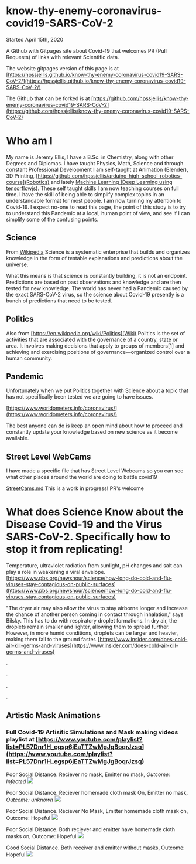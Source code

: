 # know-thy-enemy-coronavirus-covid19-SARS-CoV-2

Started April 15th, 2020

A Github with Gitpages site about Covid-19 that welcomes PR (Pull Requests) of links with relevant Scientific data.

The website gitpages version of this page is at [https://hpssjellis.github.io/know-thy-enemy-coronavirus-covid19-SARS-CoV-2/](https://hpssjellis.github.io/know-thy-enemy-coronavirus-covid19-SARS-CoV-2/)

The Github that can be forked is at [https://github.com/hpssjellis/know-thy-enemy-coronavirus-covid19-SARS-CoV-2](https://github.com/hpssjellis/know-thy-enemy-coronavirus-covid19-SARS-CoV-2)


# Who am I

My name is Jeremy Ellis, I have a B.Sc. in Chemistry, along with other Degrees and Diplomas. I have taught Physics, Math, Science and through constant Professional Development I am self-taught at Animation (Blender), 3D Printing, [https://github.com/hpssjellis/arduino-high-school-robotics-course](Robotics) and lately [Machine Learning (Deep Learning using tensorflowjs)](http://rocksetta.com/tensorflowjs). These self taught skills I am now teaching courses on full time. I have the skill of being able to simplify complex topics in an understandable format for most people. I am now turning my attention to Covid-19. I expect no-one to read this page, the point of this study is to try to understand this Pandemic at a local, human point of view, and see if I can simplify some of the confusing points.

## Science

From [Wikipedia](https://en.wikipedia.org/wiki/Science) Science is a systematic enterprise that builds and organizes knowledge in the form of testable explanations and predictions about the universe.

What this means is that science is constantly building, it is not an endpoint. Predictions are based on past observations and knowledge and are then tested for new knowledge. The world has never had a Pandemic caused by the exact SARS-CoV-2 virus, so the science about Covid-19 presently is a bunch of predictions that need to be tested. 

## Politics

Also from [https://en.wikipedia.org/wiki/Politics](Wiki) Politics is the set of activities that are associated with the governance of a country, state or area. It involves making decisions that apply to groups of members[1] and achieving and exercising positions of governance—organized control over a human community.


## Pandemic

Unfortunately when we put Politics together with Science about a topic that has not specifically been tested we are going to have issues.

[https://www.worldometers.info/coronavirus/](https://www.worldometers.info/coronavirus/)


The best anyone can do is keep an open mind about how to proceed and constantly update your knowledge based on new science as it become available.

## Street Level WebCams

I have made a specific file that has Street Level Webcams so you can see what other places around the world are doing to battle covid19

[StreetCams.md](StreetCams.md)  This is a work in progress! PR's welcome


# What does Science Know about the Disease Covid-19 and the Virus SARS-CoV-2. Specifically how to stop it from replicating!

Temperature, ultraviolet radiation from sunlight, pH changes and salt can play a role in weakening a viral envelope. [https://www.pbs.org/newshour/science/how-long-do-cold-and-flu-viruses-stay-contagious-on-public-surfaces](https://www.pbs.org/newshour/science/how-long-do-cold-and-flu-viruses-stay-contagious-on-public-surfaces)


"The dryer air may also allow the virus to stay airborne longer and increase the chance of another person coming in contact through inhalation," says Bilsky. This has to do with respiratory droplet formations. In dry air, the droplets remain smaller and lighter, allowing them to spread further. However, in more humid conditions, droplets can be larger and heavier, making them fall to the ground faster. [https://www.insider.com/does-cold-air-kill-germs-and-viruses](https://www.insider.com/does-cold-air-kill-germs-and-viruses)


.




.





.





.





## Artistic Mask Animations



### Full Covid-19 Artisitic Simulations and Mask making videos playlist at [https://www.youtube.com/playlist?list=PL57Dnr1H_egsp6jEaTTZwMgJgBoqrJzsq](https://www.youtube.com/playlist?list=PL57Dnr1H_egsp6jEaTTZwMgJgBoqrJzsq)



Poor Social Distance. Reciever no mask, Emitter no mask, *Outcome: Infected*
![](gifs/masks-no-close0001-0120.gif)




Poor Social Distance. Reciever homemade cloth mask On, Emitter no mask, *Outcome: unknown*
![](gifs/masks-close-other-mask0001-0120.gif)




Poor Social Distance. Reciever No Mask, Emitter homemade cloth mask on, Outcome: Hopeful
![](gifs/masks-with-mask-close-B-one-mask0001-0120.gif)





Poor Social Distance. Both reciever and emitter have homemade cloth masks on, Outcome: Hopeful
![](gifs/masks-with-mask-close-B0001-0120.gif)





Good Social Distance. Both receiver and emitter without masks, Outcome: Hopeful
![](gifs/masks-no-6ft-B0001-0120.gif)
